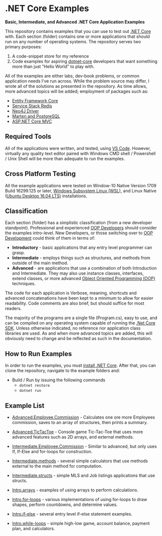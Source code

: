 # .NET Core Examples

**Basic, Intermediate, and Advanced .NET Core Application Examples**

This repository contains examples that you can use to test out [.NET Core](http://dotnet.github.io) with.
Each section (folder) contains one or more applications that should run on any
number of operating systems. The repository serves two primary purposes:

1. A code-snippet store for my reference
2. Code examples for aspiring [dotnet-core](https://github.com/dotnet/core)
developers that want something more than just "Hello World" to play with.

All of the examples are either labs, dev-book problems, or common application
needs I've run across. While the problem source may differ, I wrote all of the solutions as presented in the repository. As time allows, more advanced topics will be added; employment of packages such as:

* [Entity Framework Core](https://github.com/aspnet/EntityFrameworkCore)
* [Service Stack Redis](https://github.com/ServiceStack/ServiceStack.Redis)
* [Neo4J Driver](https://github.com/neo4j/neo4j-dotnet-driver)
* [Marten and PostgreSQL](https://www.nuget.org/packages/Marten/2.3.0)
* [ASP.NET Core MVC](https://github.com/aspnet/Mvc)

## Required Tools
All of the applications were written, and tested, using [VS Code](https://code.visualstudio.com/). However, virtually any quality text editor paired with Windows CMD shell / Powershell / Unix Shell will be more than adequate to
run the examples.

## Cross Platform Testing
All the example applications were tested on Window-10 Native Version 1709 Build
16299.125 or later, [Windows Subsystem Linux (WSL)](https://docs.microsoft.com/en-us/windows/wsl/about), and Linux Native 
([Ubuntu Desktop 16.04 LTS)](https://www.ubuntu.com/download/desktop) installations.

## Classification

Each section (folder) has a simplistic classification (from a new developer standpoint). Professional and experienced  [OOP Developers](https://en.wikipedia.org/wiki/Object-oriented_programming) should consider the examples intro-level. New Developers, or those switching over to 
[OOP Development](https://en.wikipedia.org/wiki/Object-oriented_programming) could
think of them in terms of:

* **Introductory** - basic applications that any entry level programmer can grasp.
* **Intermediate** - employs things such as structures, and methods from outside
of the main method.
* **Advanced** - are applications that use a combination of both Introduction and
Intermediate. They may also use instance classes, interfaces, extend classes, 
or more advanced [Object Oriented Programming (OOP)](https://en.wikipedia.org/wiki/Object-oriented_programming)
techniques.

The code for each application is Verbose, meaning, shortcuts and advanced
concatenations have been kept to a minimum to allow for easier readability.
Code comments are also brief, but should suffice for most readers.

The majority of the programs are a single file (Program.cs), easy to use,
and can be compiled on any operating system capable of running the 
[.Net Core SDK](https://www.microsoft.com/net/learn/get-started/windows). Unless otherwise indicated, no reference nor application class libraries are used. As and when more advanced topics are added, this will obviously need to change and be reflected as such in the documentation.

## How to Run Examples

In order to run the examples, you must [install .NET Core](https://www.microsoft.com/net/learn/get-started/windows).
After that, you can clone the repository, navigate to the example folders and:

* Build / Run by issuing the following commands
	* `dotnet restore`
	* `dotnet run`

## Example List

* [Advanced.Employee.Commission](https://github.com/KI7MT/dotnet-core-examples/tree/master/Advanced.Employee.Commission) - Calculates one ore more Employees commission,
saves to an array of structures, then prints a summary.

* [Advanced.TicTacToe](https://github.com/KI7MT/dotnet-core-examples/tree/master/Advanced.TicTacToe) - Console game Tic-Tac-Toe that uses more advanced
features such as 2D arrays, and external methods.

* [Intermediate.Employee.Commission](https://github.com/KI7MT/dotnet-core-examples/tree/master/Intermediate.Employee.Commission) - Similar to advanced, but only uses If,
If-Else and for-loops for construction.

* [Intermediate.methods](https://github.com/KI7MT/dotnet-core-examples/tree/master/Intermediate.methods) - several simple calculators
that use methods external to the main method for computation.

* [Intermediate.structs](https://github.com/KI7MT/dotnet-core-examples/tree/master/Intermediate.structs) - simple MLS and Job listings applications that use
structs.

* [Intro.arrays](https://github.com/KI7MT/dotnet-core-examples/tree/master/Intro.arrays) - examples of using arrays to perform calculations.

* [Intro.for-loops](https://github.com/KI7MT/dotnet-core-examples/tree/master/Intro.for-loops) - various implementations of using for-loops to
draw shapes, perform countdowns, and determine values.

* [Intro.if-else](https://github.com/KI7MT/dotnet-core-examples/tree/master/Intro.if-else) - several entry level if-else statement examples.

* [Intro.while-loops](https://github.com/KI7MT/dotnet-core-examples/tree/master/Intro.while-loops) - simple high-low game, account balance, payment plan, and calculators.

